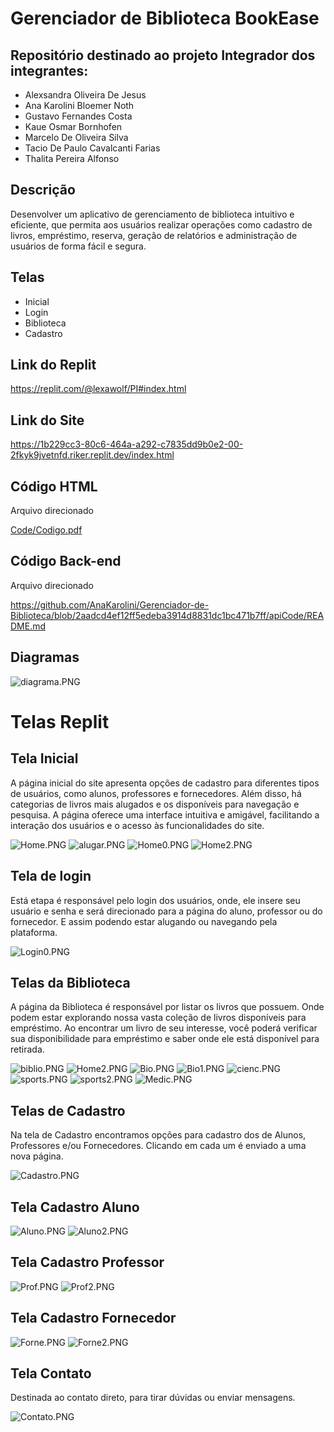 # Gerenciador de Biblioteca BookEase
## Repositório destinado ao projeto Integrador dos integrantes: 

* Alexsandra Oliveira De Jesus
* Ana Karolini Bloemer Noth
* Gustavo Fernandes Costa
* Kaue Osmar Bornhofen
* Marcelo De Oliveira Silva
* Tacio De Paulo Cavalcanti Farias
* Thalita Pereira Alfonso  

## Descrição 

Desenvolver um aplicativo de gerenciamento de biblioteca intuitivo e eficiente, que permita aos usuários realizar operações como cadastro de livros, empréstimo, reserva, geração de relatórios e administração de usuários de forma fácil e segura.
  
## Telas

* Inicial
* Login
* Biblioteca
* Cadastro 

## Link do Replit

https://replit.com/@lexawolf/PI#index.html

## Link do Site

https://1b229cc3-80c6-464a-a292-c7835dd9b0e2-00-2fkyk9jvetnfd.riker.replit.dev/index.html

## Código HTML

Arquivo direcionado

[Code/Codigo.pdf](https://github.com/AnaKarolini/Gerenciador-de-Biblioteca/blob/c315c1f5d89c3d1e0125238f354f91b17ba1f536/Code/Codigo.pdf)

## Código Back-end

Arquivo direcionado

https://github.com/AnaKarolini/Gerenciador-de-Biblioteca/blob/2aadcd4ef12ff5edeba3914d8831dc1bc471b7ff/apiCode/README.md

## Diagramas

![diagrama.PNG](/doc/diagrama.PNG)


# Telas Replit

## Tela Inicial

A página inicial do site apresenta opções de cadastro para diferentes tipos de usuários, como alunos, professores e fornecedores. Além disso, há categorias de livros mais alugados e os disponíveis para navegação e pesquisa. A página oferece uma interface intuitiva e amigável, facilitando a interação dos usuários e o acesso às funcionalidades do site.

![Home.PNG](/doc/Home.PNG)
![alugar.PNG](/doc/alugar.PNG)
![Home0.PNG](/doc/Home0.PNG)
![Home2.PNG](/doc/Home2.PNG)


## Tela de login 

Está etapa é responsável pelo login dos usuários, onde, ele insere seu usuário e senha e será direcionado para a página do aluno, professor ou do fornecedor. E assim podendo estar alugando ou navegando pela plataforma. 

![Login0.PNG](/doc/Login0.PNG)

## Telas da Biblioteca

A página da Biblioteca é responsável por listar os livros que possuem. Onde podem estar explorando nossa vasta coleção de livros disponíveis para empréstimo. Ao encontrar um livro de seu interesse, você poderá verificar sua disponibilidade para empréstimo e saber onde ele está disponível para retirada.

![biblio.PNG](/doc/biblio.PNG)
![Home2.PNG](/doc/Home2.PNG)
![Bio.PNG](/doc/Bio.PNG)
![Bio1.PNG](/doc/Bio1.PNG)
![cienc.PNG](/doc/cienc.PNG)
![sports.PNG](/doc/sports.PNG)
![sports2.PNG](/doc/sports2.PNG)
![Medic.PNG](/doc/Medic.PNG)

## Telas de Cadastro 

Na tela de Cadastro encontramos opções para cadastro dos de Alunos, Professores e/ou Fornecedores. Clicando em cada um é enviado a uma nova página. 

![Cadastro.PNG](/doc/Cadastro.PNG)

## Tela Cadastro Aluno 

![Aluno.PNG](/doc/Aluno.PNG)
![Aluno2.PNG](/doc/Aluno2.PNG)

## Tela Cadastro Professor

![Prof.PNG](/doc/Prof.PNG)
![Prof2.PNG](/doc/Prof2.PNG)

## Tela Cadastro Fornecedor

![Forne.PNG](/doc/Forne.PNG)
![Forne2.PNG](/doc/Forne2.PNG)

## Tela Contato

Destinada ao contato direto, para tirar dúvidas ou enviar mensagens. 

![Contato.PNG](/doc/Contato.PNG)


